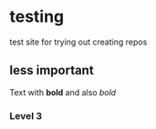 # testing

test site for trying out creating repos

## less important

Text with **bold** and also _bold_

### Level 3
